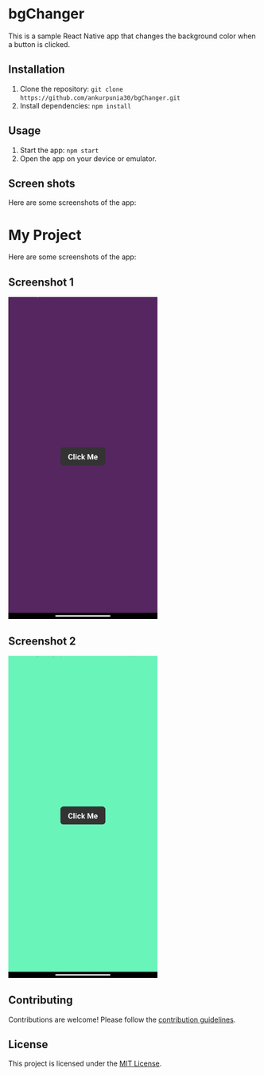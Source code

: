 # bgChanger

This is a sample React Native app that changes the background color when a button is clicked.

## Installation

1. Clone the repository: `git clone https://github.com/ankurpunia30/bgChanger.git`
2. Install dependencies: `npm install`

## Usage

1. Start the app: `npm start`
2. Open the app on your device or emulator.

## Screen shots

Here are some screenshots of the app:
# My Project

Here are some screenshots of the app:

## Screenshot 1
<img src="screenshots/Screenshot_2024-05-21-12-19-29-423-edit_com.bgchanger.jpg" alt="Screenshot 1" width="300">

## Screenshot 2
<img src="screenshots/Screenshot_2024-05-21-12-19-42-927-edit_com.bgchanger.jpg" alt="Screenshot 2" width="300">


## Contributing

Contributions are welcome! Please follow the [contribution guidelines](CONTRIBUTING.md).

## License

This project is licensed under the [MIT License](LICENSE).
